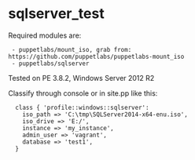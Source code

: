 # sqlserver_test

Required modules are:
```
 - puppetlabs/mount_iso, grab from: https://github.com/puppetlabs/puppetlabs-mount_iso
 - puppetlabs/sqlserver
```

Tested on PE 3.8.2, Windows Server 2012 R2

Classify through console or in site.pp like this:
```
  class { 'profile::windows::sqlserver':
    iso_path => 'C:\tmp\SQLServer2014-x64-enu.iso',
    iso_drive => 'E:/',
    instance => 'my_instance',
    admin_user => 'vagrant',
    database => 'test1',
  }
```
